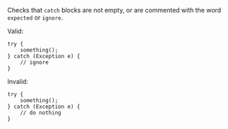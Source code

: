 
Checks that `catch` blocks are not empty, or are commented with the word `expected` or `ignore`.

Valid:
````
try {
    something();
} catch (Exception e) {
    // ignore
}
````

Invalid:
````
try {
    something();
} catch (Exception e) {
    // do nothing
}
````
